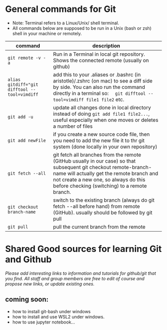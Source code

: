# General commands for Git

* Note: Terminal refers to a Linux/Unix/ shell terminal. 
* All commands below are supposed to be run in a Unix (bash or zsh) shell in your machine or remotely. 

|command  | description   |
|--|--|
| `git remote -v -a`                    | Run in a Terminal in local git repository. Shows the connected remote (usually on github) |
| `alias gitdiff="git difftool --tool=vimdiff ` | add this to your .aliases or .bashrc (in aristotle)/.zshrc (on mac) to see a diff side by side. You can also run the command directly in a terminal so: `  git difftool --tool=vimdiff file1 file2` etc. |
| `git add -u ` | update all changes done in local directory instead of doing `git add file1 file2...`, useful especially when one moves or deletes a number of files|
| `git add newFile` | if you create a new source code file, then you need to add the new file it to thr git system (done locally in your own repository) |
| `git fetch --all` | git fetch all branches from the remote (GitHub usually in our case) so that subsequent git checkout remote-branch-name will actually get the remote branch and not create a new one, so always do this before checking (switching) to a remote branch. |
| `git checkout branch-name`| switch to the existing branch (always do git fetch --all before hand) from remote (GitHub). usually should be followed by git pull |
| `git pull` | pull the current branch from the remote |
 



# Shared Good sources for learning Git and Github

*Please add interesting links to information and tutorials for github/git that you find. All staff and group members are free to edit of course and propose new links, or update existing ones.*


## coming soon: 
- how to install git-bash under windows
- how to install and use WSL2 under windows. 
- how to use jupyter notebook...  